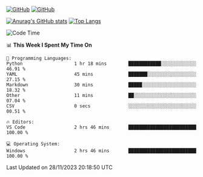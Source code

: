 [![GitHub](https://img.shields.io/github/followers/sharpxk?style=social)](https://github.com/sharpxk) [![GitHub](https://img.shields.io/github/stars/sharpxk?style=social)](https://github.com/sharpxk)

[![Anurag's GitHub stats](https://github-readme-stats-git-masterrstaa-rickstaa.vercel.app/api?username=sharpxk&hide=contribs,prs,issues&show_icons=true&theme=tokyonight)](https://github.com/anuraghazra/github-readme-stats)
[![Top Langs](https://github-readme-stats-git-masterrstaa-rickstaa.vercel.app/api/top-langs/?username=sharpxk&layout=compact&theme=tokyonight)](https://github.com/anuraghazra/github-readme-stats)

<!--START_SECTION:waka-->
![Code Time](http://img.shields.io/badge/Code%20Time-365%20hrs%2030%20mins-blue)

📊 **This Week I Spent My Time On** 

```text
💬 Programming Languages: 
Python                   1 hr 18 mins        ████████████░░░░░░░░░░░░░   46.91 % 
YAML                     45 mins             ███████░░░░░░░░░░░░░░░░░░   27.15 % 
Markdown                 30 mins             █████░░░░░░░░░░░░░░░░░░░░   18.32 % 
Other                    11 mins             ██░░░░░░░░░░░░░░░░░░░░░░░   07.04 % 
CSV                      0 secs              ░░░░░░░░░░░░░░░░░░░░░░░░░   00.51 % 

🔥 Editors: 
VS Code                  2 hrs 46 mins       █████████████████████████   100.00 % 

💻 Operating System: 
Windows                  2 hrs 46 mins       █████████████████████████   100.00 % 
```


 Last Updated on 28/11/2023 20:18:50 UTC
<!--END_SECTION:waka-->
